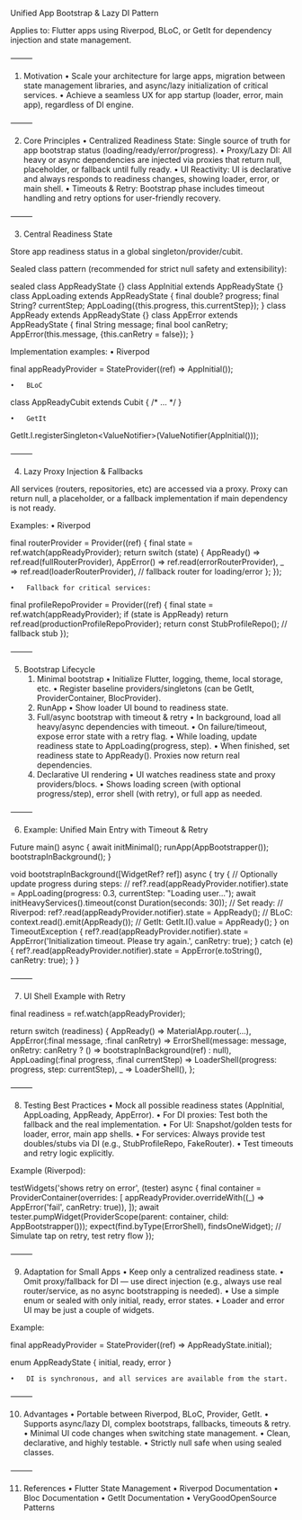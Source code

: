 Unified App Bootstrap & Lazy DI Pattern

Applies to: Flutter apps using Riverpod, BLoC, or GetIt for dependency injection and state management.

⸻

1. Motivation
	•	Scale your architecture for large apps, migration between state management libraries, and async/lazy initialization of critical services.
	•	Achieve a seamless UX for app startup (loader, error, main app), regardless of DI engine.

⸻

2. Core Principles
	•	Centralized Readiness State: Single source of truth for app bootstrap status (loading/ready/error/progress).
	•	Proxy/Lazy DI: All heavy or async dependencies are injected via proxies that return null, placeholder, or fallback until fully ready.
	•	UI Reactivity: UI is declarative and always responds to readiness changes, showing loader, error, or main shell.
	•	Timeouts & Retry: Bootstrap phase includes timeout handling and retry options for user-friendly recovery.

⸻

3. Central Readiness State

Store app readiness status in a global singleton/provider/cubit.

Sealed class pattern (recommended for strict null safety and extensibility):

sealed class AppReadyState {}
class AppInitial extends AppReadyState {}
class AppLoading extends AppReadyState {
  final double? progress;
  final String? currentStep;
  AppLoading({this.progress, this.currentStep});
}
class AppReady extends AppReadyState {}
class AppError extends AppReadyState {
  final String message;
  final bool canRetry;
  AppError(this.message, {this.canRetry = false});
}

Implementation examples:
	•	Riverpod

final appReadyProvider = StateProvider<AppReadyState>((ref) => AppInitial());


	•	BLoC

class AppReadyCubit extends Cubit<AppReadyState> { /* ... */ }


	•	GetIt

GetIt.I.registerSingleton<ValueNotifier<AppReadyState>>(ValueNotifier(AppInitial()));



⸻

4. Lazy Proxy Injection & Fallbacks

All services (routers, repositories, etc) are accessed via a proxy.
Proxy can return null, a placeholder, or a fallback implementation if main dependency is not ready.

Examples:
	•	Riverpod

final routerProvider = Provider<GoRouter>((ref) {
  final state = ref.watch(appReadyProvider);
  return switch (state) {
    AppReady() => ref.read(fullRouterProvider),
    AppError() => ref.read(errorRouterProvider),
    _ => ref.read(loaderRouterProvider), // fallback router for loading/error
  };
});


	•	Fallback for critical services:

final profileRepoProvider = Provider<IProfileRepo>((ref) {
  final state = ref.watch(appReadyProvider);
  if (state is AppReady) return ref.read(productionProfileRepoProvider);
  return const StubProfileRepo(); // fallback stub
});



⸻

5. Bootstrap Lifecycle
	1.	Minimal bootstrap
	•	Initialize Flutter, logging, theme, local storage, etc.
	•	Register baseline providers/singletons (can be GetIt, ProviderContainer, BlocProvider).
	2.	RunApp
	•	Show loader UI bound to readiness state.
	3.	Full/async bootstrap with timeout & retry
	•	In background, load all heavy/async dependencies with timeout.
	•	On failure/timeout, expose error state with a retry flag.
	•	While loading, update readiness state to AppLoading(progress, step).
	•	When finished, set readiness state to AppReady(). Proxies now return real dependencies.
	4.	Declarative UI rendering
	•	UI watches readiness state and proxy providers/blocs.
	•	Shows loading screen (with optional progress/step), error shell (with retry), or full app as needed.

⸻

6. Example: Unified Main Entry with Timeout & Retry

Future<void> main() async {
  await initMinimal();
  runApp(AppBootstrapper());
  bootstrapInBackground();
}

void bootstrapInBackground([WidgetRef? ref]) async {
  try {
    // Optionally update progress during steps:
    // ref?.read(appReadyProvider.notifier).state = AppLoading(progress: 0.3, currentStep: "Loading user...");
    await initHeavyServices().timeout(const Duration(seconds: 30));
    // Set ready:
    // Riverpod: ref?.read(appReadyProvider.notifier).state = AppReady();
    // BLoC: context.read<AppReadyCubit>().emit(AppReady());
    // GetIt: GetIt.I<AppReadyStateNotifier>().value = AppReady();
  } on TimeoutException {
    ref?.read(appReadyProvider.notifier).state =
        AppError('Initialization timeout. Please try again.', canRetry: true);
  } catch (e) {
    ref?.read(appReadyProvider.notifier).state =
        AppError(e.toString(), canRetry: true);
  }
}


⸻

7. UI Shell Example with Retry

final readiness = ref.watch(appReadyProvider);

return switch (readiness) {
  AppReady() => MaterialApp.router(...),
  AppError(:final message, :final canRetry) => ErrorShell(message: message, onRetry: canRetry ? () => bootstrapInBackground(ref) : null),
  AppLoading(:final progress, :final currentStep) => LoaderShell(progress: progress, step: currentStep),
  _ => LoaderShell(),
};


⸻

8. Testing Best Practices
	•	Mock all possible readiness states (AppInitial, AppLoading, AppReady, AppError).
	•	For DI proxies: Test both the fallback and the real implementation.
	•	For UI: Snapshot/golden tests for loader, error, main app shells.
	•	For services: Always provide test doubles/stubs via DI (e.g., StubProfileRepo, FakeRouter).
	•	Test timeouts and retry logic explicitly.

Example (Riverpod):

testWidgets('shows retry on error', (tester) async {
  final container = ProviderContainer(overrides: [
    appReadyProvider.overrideWith((_) => AppError('fail', canRetry: true)),
  ]);
  await tester.pumpWidget(ProviderScope(parent: container, child: AppBootstrapper()));
  expect(find.byType(ErrorShell), findsOneWidget);
  // Simulate tap on retry, test retry flow
});


⸻

9. Adaptation for Small Apps
	•	Keep only a centralized readiness state.
	•	Omit proxy/fallback for DI — use direct injection (e.g., always use real router/service, as no async bootstrapping is needed).
	•	Use a simple enum or sealed with only initial, ready, error states.
	•	Loader and error UI may be just a couple of widgets.

Example:

final appReadyProvider = StateProvider<AppReadyState>((ref) => AppReadyState.initial);

enum AppReadyState { initial, ready, error }

	•	DI is synchronous, and all services are available from the start.

⸻

10. Advantages
	•	Portable between Riverpod, BLoC, Provider, GetIt.
	•	Supports async/lazy DI, complex bootstraps, fallbacks, timeouts & retry.
	•	Minimal UI code changes when switching state management.
	•	Clean, declarative, and highly testable.
	•	Strictly null safe when using sealed classes.

⸻

11. References
	•	Flutter State Management
	•	Riverpod Documentation
	•	Bloc Documentation
	•	GetIt Documentation
	•	VeryGoodOpenSource Patterns
